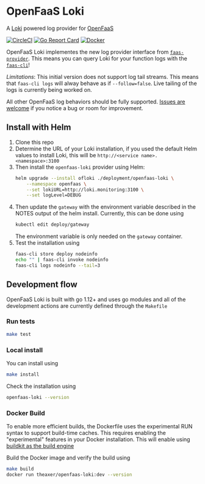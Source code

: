 # OpenFaaS Loki

A [Loki](https://github.com/grafana/loki) powered log provider for [OpenFaaS](https://www.openfaas.com)

[![CircleCI](https://img.shields.io/circleci/build/github/LucasRoesler/openfaas-loki/master.svg)](https://circleci.com/gh/LucasRoesler/openfaas-loki) [![Go Report Card](https://goreportcard.com/badge/github.com/LucasRoesler/openfaas-loki)](https://goreportcard.com/report/github.com/LucasRoesler/openfaas-loki) [![Docker](https://img.shields.io/docker/pulls/theaxer/openfaas-loki.svg)](https://cloud.docker.com/repository/docker/theaxer/openfaas-loki)


OpenFaaS Loki implementes the new log provider interface from [`faas-provider`](https://github.com/openfaas/faas-provider). This means you can query Loki for your function logs with the [`faas-cli`](https://github.com/openfaas/faas-cli)!

*Limitations*: This initial version does not support log tail streams. This means that `faas-cli logs` will alway behave as if `--follow=false`. Live tailing of the logs is currently being worked on.

All other OpenFaaS log behaviors should be fully supported. [Issues are welcome](https://github.com/LucasRoesler/openfaas-loki/issues/new) if you notice a bug or room for improvement.


## Install with Helm
1. Clone this repo
2. Determine the URL of your Loki installation, if you used the default Helm values to install Loki, this will be `http://<service name>.<namespace>:3100`
3. Then install the `openfaas-loki` provider using Helm:
    ```sh
    helm upgrade --install ofloki ./deployment/openfaas-loki \
        --namespace openfaas \
        --set lokiURL=http://loki.monitoring:3100 \
        --set logLevel=DEBUG
    ```
4. Then update the `gateway` with the environment variable described in the NOTES output of the helm install. Currently, this can be done using
    ```sh
    kubectl edit deploy/gateway
    ```
    The environment variable is only needed on the `gateway` container.
5. Test the installation using
    ```sh
    faas-cli store deploy nodeinfo
    echo "" | faas-cli invoke nodeinfo
    faas-cli logs nodeinfo --tail=3
    ```

## Development flow
OpenFaaS Loki is built with go 1.12+ and uses go modules and all of the development actions are currently defined through the `Makefile`

### Run tests

```sh
make test
```


### Local install

You can install using
```sh
make install
```

Check the installation using

```sh
openfaas-loki --version
```


### Docker Build
To enable more efficient builds, the Dockerfile uses the experimental RUN syntax to support build-time caches. This requires enabling the "experimental" features in your Docker installation.  This will enable using [buildkit as the build engine](https://github.com/moby/buildkit/blob/master/frontend/dockerfile/docs/experimental.md#run---mounttypecache)

Build the Docker image and verify the build using

```sh
make build
docker run theaxer/openfaas-loki:dev --version
```

